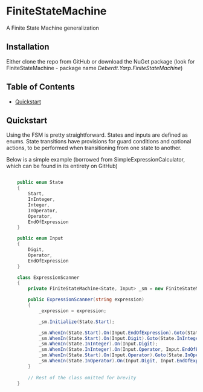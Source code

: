 # FiniteStateMachine
A Finite State Machine generalization

## Installation
Either clone the repo from GitHub or download the NuGet package (look for FiniteStateMachine - package name *Deberdt.Yarp.FiniteStateMachine*)

## Table of Contents
- [Quickstart](#quickstart)

## Quickstart
Using the FSM is pretty straightforward. States and inputs are defined as enums. State transitions have provisions for guard conditions and optional actions, to be performed when transitioning from one state to another. 

Below is a simple example (borrowed from SimpleExpressionCalculator, which can be found in its entirety on GitHub)

```c#

    public enum State
    {
        Start,
        InInteger,
        Integer,
        InOperator,
        Operator,
        EndOfExpression
    }

    public enum Input
    {
        Digit,
        Operator,
        EndOfExpression
    }

    class ExpressionScanner
    {
        private FiniteStateMachine<State, Input> _sm = new FiniteStateMachine<State, Input>();

        public ExpressionScanner(string expression)
        {
            _expression = expression;

            _sm.Initialize(State.Start);

            _sm.WhenIn(State.Start).On(Input.EndOfExpression).Goto(State.EndOfExpression); // End-state
            _sm.WhenIn(State.Start).On(Input.Digit).Goto(State.InInteger);
            _sm.WhenIn(State.InInteger).On(Input.Digit);
            _sm.WhenIn(State.InInteger).On(Input.Operator, Input.EndOfExpression).Goto(State.Integer); // End-state
            _sm.WhenIn(State.Start).On(Input.Operator).Goto(State.InOperator);
            _sm.WhenIn(State.InOperator).On(Input.Digit, Input.EndOfExpression).Goto(State.Operator); // End-state
        }
        
        // Rest of the class omitted for brevity
    }
```

